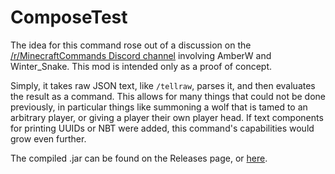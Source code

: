# ComposeTest

The idea for this command rose out of a discussion on the [/r/MinecraftCommands Discord channel](https://discord.gg/%51AFXFtZ)
involving AmberW and Winter_Snake. This mod is intended only as a proof of concept.

Simply, it takes raw JSON text, like `/tellraw`, parses it, and then evaluates the result as a command.
This allows for many things that could not be done previously, in particular things like summoning a
wolf that is tamed to an arbitrary player, or giving a player their own player head. If text components
for printing UUIDs or NBT were added, this command's capabilities would grow even further.

The compiled .jar can be found on the Releases page, or [here](https://github.com/AjaxGb/ComposeTest/releases/download/v1.0/composecommand-1.0.jar).
